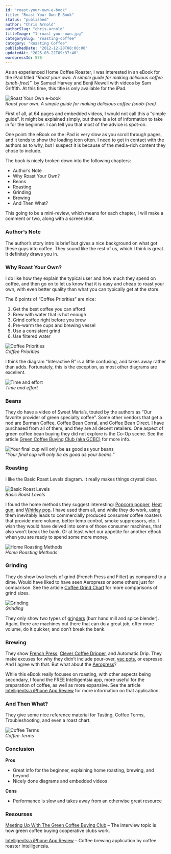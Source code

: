 ```yaml
---
id: "roast-your-own-e-book"
title: "Roast Your Own E-Book"
status: "published"
author: "Chris Arnold"
authorSlug: "chris-arnold"
titleImage: "1-roast-your-own.jpg"
categorySlug: "roasting-coffee"
category: "Roasting Coffee"
publishedDate: "2012-12-28T08:00:00"
updatedAt: "2025-03-22T09:37:40"
wordpressId: 576
---
```


As an experienced Home Coffee Roaster, I was interested in an eBook for the iPad titled *“Roast your own. A simple guide for making delicious coffee (snob-free)”*  by Samuel Harvey and Benji Newell with videos by Sam Griffith. At this time, this title is only available for the iPad.

![Roast Your Own e-book](1-roast-your-own.jpg)  
*Roast your own. A simple guide for making delicious coffee (snob-free)*

First of all, at 64 pages and embedded videos, I would not call this a “simple guide”. It might be explained simply, but there is a lot of information to take in for the beginner. I can tell you that most of the advice is spot-on.

One point: the eBook on the iPad is very slow as you scroll through pages, and it tends to show the loading icon often. I need to get in contact with the authors as to why, but I suspect it is because of the media-rich content they chose to include.

The book is nicely broken down into the following chapters:

-   Author’s Note
-   Why Roast Your Own?
-   Beans
-   Roasting
-   Grinding
-   Brewing
-   And Then What?

This going to be a mini-review, which means for each chapter, I will make a comment or two, along with a screenshot.

### Author’s Note

The author’s story intro is brief but gives a nice background on what got these guys into coffee. They sound like the rest of us, which I think is great. It definitely draws you in.

### Why Roast Your Own?

I do like how they explain the typical user and how much they spend on coffee, and then go on to let us know that it is easy and cheap to roast your own, with even better quality than what you can typically get at the store.

The 6 points of “Coffee Priorities” are nice:

1.  Get the best coffee you can afford
2.  Brew with water that is hot enough
3.  Grind coffee right before you brew
4.  Pre-warm the cups and brewing vessel
5.  Use a consistent grind
6.  Use filtered water

![Coffee Priorities](2-coffee-list.jpg)  
*Coffee Priorities*

I think the diagram “Interactive B” is a little confusing, and takes away rather than adds. Fortunately, this is the exception, as most other diagrams are excellent.

![Time and effort](3-time-and-effort.jpg)  
*Time and effort*

### Beans

They do have a video of Sweet Maria’s, touted by the authors as “Our favorite provider of green specialty coffee”. Some other vendors that get a nod are Burman Coffee, Coffee Bean Corral, and Coffee Bean Direct. I have purchased from all of them, and they are all decent retailers. One aspect of green coffee bean buying they did not explore is the Co-Op scene. See the article [Green Coffee Buying Club (aka GCBC)](/meeting-up-with-the-green-coffee-buying-club/) for more info.

![Your final cup will only be as good as your beans](4-final-cup.jpg)  
*“Your final cup will only be as good as your beans.”*

### Roasting

I like the Basic Roast Levels diagram. It really makes things crystal clear.

![Basic Roast Levels](5-roast-levels.jpg)  
*Basic Roast Levels*

I found the home methods they suggest interesting: [Popcorn popper](/roasting-coffee-in-a-popcorn-popper/), [Heat gun](/roasting-coffee-with-a-heat-gun-a-top-down-approach/), and [Whirley pop](/stovetop-roasting-with-the-whirley-pop/). I have used them all, and while they do work, using them inevitably leads to commercially produced consumer coffee roasters that provide more volume, better temp control, smoke suppressors, etc. I wish they would have delved into some of those consumer machines, that also won’t break the bank. Or at least whet our appetite for another eBook when you are ready to spend some more money.

![Home Roasting Methods](6-roast-methods.jpg)  
*Home Roasting Methods*

### Grinding

They do show two levels of grind (French Press and Filter) as compared to a dime. Would have liked to have seen Aeropress or some others just for comparison. See the article [Coffee Grind Chart](/coffee-grind-chart/) for more comparisons of grind sizes.

![Grinding](7-grind.jpg)  
*Grinding*

They only show two types of [gri](/choosing-the-right-coffee-grinder/)n[ders](/choosing-the-right-coffee-grinder/) (burr hand mill and spice blender). Again, there are machines out there that can do a great job, offer more volume, do it quicker, and don’t break the bank.

### Brewing

They show [French Press](/press-pot-tutorial/), [Clever Coffee Dripper](/the-clever-coffee-dripper/), and Automatic Drip. They make excuses for why they didn’t include pour-over, [vac pots](/vacuum-pot-brewing/), or espresso. And I agree with that. But what about the [Aeropress](/aeropress-coffee-maker-tutorial/)?

While this eBook really focuses on roasting, with other aspects being secondary, I found the FREE Intelligentsia app, more useful for the preparation of coffee, as well as more expansive. See the article [Intelligentsia iPhone App Review](/intelligentsia-iphone-app-review/) for more information on that application.

### And Then What?

They give some nice reference material for Tasting, Coffee Terms, Troubleshooting, and even a roast chart.

![Coffee Terms](8-explore.jpg)  
*Coffee Terms*

### Conclusion

**Pros**

-   Great info for the beginner, explaining home roasting, brewing, and beyond
-   Nicely done diagrams and embedded videos

**Cons**

-   Performance is slow and takes away from an otherwise great resource

### Resourses

[Meeting Up With The Green Coffee Buying Club](/meeting-up-with-the-green-coffee-buying-club/) – The interview topic is how green coffee buying cooperative clubs work.

[Intelligentsia iPhone App Review](/intelligentsia-iphone-app-review/) – Coffee brewing application by coffee roaster Intelligentsia.

